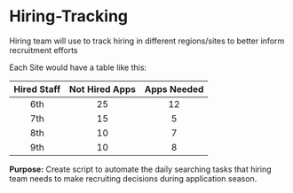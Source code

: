 # Hiring-Tracking
Hiring team will use to track hiring in different regions/sites to better inform recruitment efforts


Each Site would have a table like this:

| Hired Staff			|Not Hired Apps |Apps Needed	 |
| :-----------: |:-------------:| :-------------: |
| 6th	        | 25		    | 	12	 		 |
| 7th	        | 15	      |   5			   |
| 8th		    | 10	        |   7	 		   |
| 9th		    | 10	        |   8	 		   |

**Purpose:** Create script to automate the daily searching tasks that hiring team needs to make recruiting
decisions during application season. 
